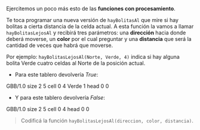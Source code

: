 Ejercitemos un poco más esto de las **funciones con procesamiento**.

Te toca programar una nueva versión de `hayBolitasAl` que mire si hay bolitas a cierta distancia de la celda actual. A esta función la vamos a llamar `hayBolitasLejosAl` y recibirá tres parámetros: una **dirección** hacia donde deberá moverse, un **color** por el cual preguntar y una **distancia** que será la cantidad de veces que habrá que moverse.

Por ejemplo: `hayBolitasLejosAl(Norte, Verde, 4)` indica si hay alguna bolita Verde cuatro celdas al Norte de la posición actual.

* Para este tablero devolvería _True_:

<gs-board>
     GBB/1.0
     size 2 5
     cell 0 4 Verde 1
     head 0 0
<gs-board>

* Y para este tablero devolvería _False_:

<gs-board>
     GBB/1.0
     size 2 5
     cell 0 4
     head 0 0
<gs-board>

> Codificá la función `hayBolitasLejosAl(direccion, color, distancia)`.